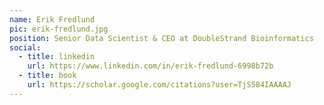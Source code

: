 ```yaml
---
name: Erik Fredlund
pic: erik-fredlund.jpg
position: Senior Data Scientist & CEO at DoubleStrand Bioinformatics
social:
  - title: linkedin
    url: https://www.linkedin.com/in/erik-fredlund-6998b72b
  - title: book
    url: https://scholar.google.com/citations?user=TjS584IAAAAJ
---
```

